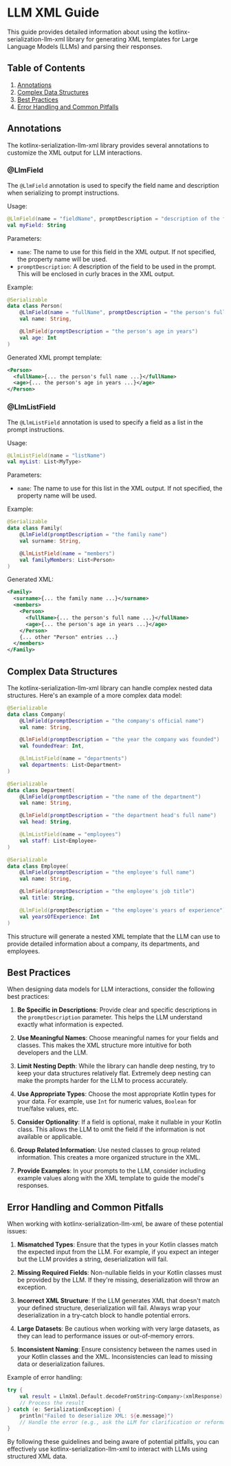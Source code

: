 # LLM XML Guide

This guide provides detailed information about using the kotlinx-serialization-llm-xml library for generating XML templates for Large Language Models (LLMs) and parsing their responses.

## Table of Contents

1. [Annotations](#annotations)
2. [Complex Data Structures](#complex-data-structures)
3. [Best Practices](#best-practices)
4. [Error Handling and Common Pitfalls](#error-handling-and-common-pitfalls)

## Annotations

The kotlinx-serialization-llm-xml library provides several annotations to customize the XML output for LLM interactions.

### @LlmField

The `@LlmField` annotation is used to specify the field name and description when serializing to prompt instructions.

Usage:
```kotlin
@LlmField(name = "fieldName", promptDescription = "description of the field")
val myField: String
```

Parameters:
- `name`: The name to use for this field in the XML output. If not specified, the property name will be used.
- `promptDescription`: A description of the field to be used in the prompt. This will be enclosed in curly braces in the XML output.

Example:
```kotlin
@Serializable
data class Person(
    @LlmField(name = "fullName", promptDescription = "the person's full name")
    val name: String,

    @LlmField(promptDescription = "the person's age in years")
    val age: Int
)
```

Generated XML prompt template:
```xml
<Person>
  <fullName>{... the person's full name ...}</fullName>
  <age>{... the person's age in years ...}</age>
</Person>
```

### @LlmListField

The `@LlmListField` annotation is used to specify a field as a list in the prompt instructions.

Usage:
```kotlin
@LlmListField(name = "listName")
val myList: List<MyType>
```

Parameters:
- `name`: The name to use for this list in the XML output. If not specified, the property name will be used.

Example:
```kotlin
@Serializable
data class Family(
    @LlmField(promptDescription = "the family name")
    val surname: String,

    @LlmListField(name = "members")
    val familyMembers: List<Person>
)
```

Generated XML:
```xml
<Family>
  <surname>{... the family name ...}</surname>
  <members>
    <Person>
      <fullName>{... the person's full name ...}</fullName>
      <age>{... the person's age in years ...}</age>
    </Person>
    {... other "Person" entries ...}
  </members>
</Family>
```

## Complex Data Structures

The kotlinx-serialization-llm-xml library can handle complex nested data structures. Here's an example of a more complex data model:

```kotlin
@Serializable
data class Company(
    @LlmField(promptDescription = "the company's official name")
    val name: String,

    @LlmField(promptDescription = "the year the company was founded")
    val foundedYear: Int,

    @LlmListField(name = "departments")
    val departments: List<Department>
)

@Serializable
data class Department(
    @LlmField(promptDescription = "the name of the department")
    val name: String,

    @LlmField(promptDescription = "the department head's full name")
    val head: String,

    @LlmListField(name = "employees")
    val staff: List<Employee>
)

@Serializable
data class Employee(
    @LlmField(promptDescription = "the employee's full name")
    val name: String,

    @LlmField(promptDescription = "the employee's job title")
    val title: String,

    @LlmField(promptDescription = "the employee's years of experience")
    val yearsOfExperience: Int
)
```

This structure will generate a nested XML template that the LLM can use to provide detailed information about a company, its departments, and employees.

## Best Practices

When designing data models for LLM interactions, consider the following best practices:

1. **Be Specific in Descriptions**: Provide clear and specific descriptions in the `promptDescription` parameter. This helps the LLM understand exactly what information is expected.

2. **Use Meaningful Names**: Choose meaningful names for your fields and classes. This makes the XML structure more intuitive for both developers and the LLM.

3. **Limit Nesting Depth**: While the library can handle deep nesting, try to keep your data structures relatively flat. Extremely deep nesting can make the prompts harder for the LLM to process accurately.

4. **Use Appropriate Types**: Choose the most appropriate Kotlin types for your data. For example, use `Int` for numeric values, `Boolean` for true/false values, etc.

5. **Consider Optionality**: If a field is optional, make it nullable in your Kotlin class. This allows the LLM to omit the field if the information is not available or applicable.

6. **Group Related Information**: Use nested classes to group related information. This creates a more organized structure in the XML.

7. **Provide Examples**: In your prompts to the LLM, consider including example values along with the XML template to guide the model's responses.

## Error Handling and Common Pitfalls

When working with kotlinx-serialization-llm-xml, be aware of these potential issues:

1. **Mismatched Types**: Ensure that the types in your Kotlin classes match the expected input from the LLM. For example, if you expect an integer but the LLM provides a string, deserialization will fail.

2. **Missing Required Fields**: Non-nullable fields in your Kotlin classes must be provided by the LLM. If they're missing, deserialization will throw an exception.

3. **Incorrect XML Structure**: If the LLM generates XML that doesn't match your defined structure, deserialization will fail. Always wrap your deserialization in a try-catch block to handle potential errors.

4. **Large Datasets**: Be cautious when working with very large datasets, as they can lead to performance issues or out-of-memory errors.

5. **Inconsistent Naming**: Ensure consistency between the names used in your Kotlin classes and the XML. Inconsistencies can lead to missing data or deserialization failures.

Example of error handling:

```kotlin
try {
    val result = LlmXml.Default.decodeFromString<Company>(xmlResponse)
    // Process the result
} catch (e: SerializationException) {
    println("Failed to deserialize XML: ${e.message}")
    // Handle the error (e.g., ask the LLM for clarification or reformatting)
}
```

By following these guidelines and being aware of potential pitfalls, you can effectively use kotlinx-serialization-llm-xml to interact with LLMs using structured XML data.
